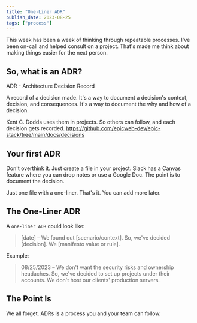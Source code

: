 ```yaml
---
title: "One-Liner ADR"
publish_date: 2023-08-25
tags: ["process"]
---
```


This week has been a week of thinking through repeatable processes. I've been on-call and helped consult on a project. That's made me think about making things easier for the next person.

## So, what is an ADR?

ADR - Architecture Decision Record

A record of a decision made. It's a way to document a decision's context, decision, and consequences. It's a way to document the why and how of a decision.

Kent C. Dodds uses them in projects. So others can follow, and each decision gets recorded.
https://github.com/epicweb-dev/epic-stack/tree/main/docs/decisions

## Your first ADR

Don't overthink it. Just create a file in your project. Slack has a Canvas feature where you can drop notes or use a Google Doc. The point is to document the decision.

Just one file with a one-liner. That's it. You can add more later.

## The One-Liner ADR

A `one-liner ADR` could look like:

> [date] – We found out [scenario/context]. So, we've decided [decision]. We [manifesto value or rule].

Example:

> 08/25/2023 – We don't want the security risks and ownership headaches. So, we've decided to set up projects under their accounts. We don't host our clients' production servers.

## The Point Is

We all forget. ADRs is a process you and your team can follow.
